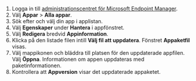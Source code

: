
1. Logga in till [administrationscentret för Microsoft Endpoint Manager](https://go.microsoft.com/fwlink/?linkid=2109431).
2. Välj **Appar** > **Alla appar**.
3. Sök efter och välj din app i applistan.  
4. Välj **Egenskaper** under **Hantera** i appfönstret.
5. Välj **Redigera** bredvid **Appinformation**.  
6. Klicka på den listade filen intill **Välj fil att uppdatera**. Fönstret **Appaketfil** visas.
7. Välj mappikonen och bläddra till platsen för den uppdaterade appfilen. Välj **Öppna**. Informationen om appen uppdateras med paketinformationen.  
8. Kontrollera att **Appversion** visar det uppdaterade appaketet.